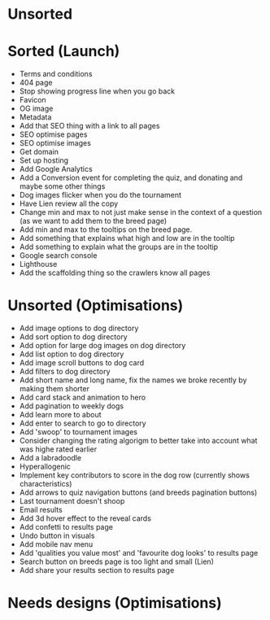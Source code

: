 # Unsorted

# Sorted (Launch)

- Terms and conditions
- 404 page
- Stop showing progress line when you go back
- Favicon
- OG image
- Metadata
- Add that SEO thing with a link to all pages
- SEO optimise pages
- SEO optimise images
- Get domain
- Set up hosting
- Add Google Analytics
- Add a Conversion event for completing the quiz, and donating and maybe some other things
- Dog images flicker when you do the tournament
- Have Lien review all the copy
- Change min and max to not just make sense in the context of a question (as we want to add them to the breed page)
- Add min and max to the tooltips on the breed page.
- Add something that explains what high and low are in the tooltip
- Add something to explain what the groups are in the tooltip
- Google search console
- Lighthouse
- Add the scaffolding thing so the crawlers know all pages

# Unsorted (Optimisations)

- Add image options to dog directory
- Add sort option to dog directory
- Add option for large dog images on dog directory
- Add list option to dog directory
- Add image scroll buttons to dog card
- Add filters to dog directory
- Add short name and long name, fix the names we broke recently by making them shorter
- Add card stack and animation to hero
- Add pagination to weekly dogs
- Add learn more to about
- Add enter to search to go to directory
- Add 'swoop' to tournament images
- Consider changing the rating algorigm to better take into account what was highe rated earlier
- Add a labradoodle
- Hyperallogenic
- Implement key contributors to score in the dog row (currently shows characteristics)
- Add arrows to quiz navigation buttons (and breeds pagination buttons)
- Last tournament doesn't shoop
- Email results
- Add 3d hover effect to the reveal cards
- Add confetti to results page
- Undo button in visuals
- Add mobile nav menu
- Add 'qualities you value most' and 'favourite dog looks' to results page
- Search button on breeds page is too light and small (Lien)
- Add share your results section to results page

# Needs designs (Optimisations)

